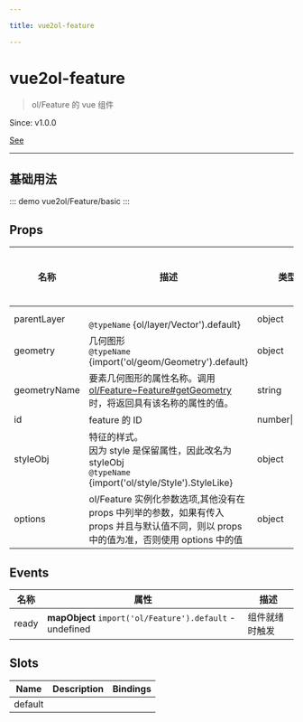 ```yaml
---

title: vue2ol-feature

---
```


# vue2ol-feature

> ol/Feature 的 vue 组件

Since: v1.0.0

[See](https://openlayers.org/en/latest/apidoc/module-ol_Feature-Feature.html)

---

## 基础用法

::: demo
vue2ol/Feature/basic
:::

## Props

| 名称         | 描述                                                                                                                                                                             | 类型           | 取值范围 | 默认值 |
| ------------ | -------------------------------------------------------------------------------------------------------------------------------------------------------------------------------- | -------------- | -------- | ------ |
| parentLayer  | <br/>`@typeName` {ol/layer/Vector').default}                                                                                                                                     | object         | -        |        |
| geometry     | 几何图形<br/>`@typeName` {import('ol/geom/Geometry').default}                                                                                                                    | object         | -        |        |
| geometryName | 要素几何图形的属性名称。调用[ol/Feature~Feature#getGeometry](https://openlayers.org/en/latest/apidoc/module-ol_Feature-Feature.html#getGeometry)时，将返回具有该名称的属性的值。 | string         | -        |        |
| id           | feature 的 ID                                                                                                                                                                    | number\|string | -        |        |
| styleObj     | 特征的样式。<br/>因为 style 是保留属性，因此改名为 styleObj<br/>`@typeName` {import('ol/style/Style').StyleLike}                                                                 | object         | -        |        |
| options      | ol/Feature 实例化参数选项,其他没有在 props 中列举的参数，如果有传入 props 并且与默认值不同，则以 props 中的值为准，否则使用 options 中的值                                       | object         | -        |        |

## Events

| 名称  | 属性                                                     | 描述           |
| ----- | -------------------------------------------------------- | -------------- |
| ready | **mapObject** `import('ol/Feature').default` - undefined | 组件就绪时触发 |

## Slots

| Name    | Description | Bindings |
| ------- | ----------- | -------- |
| default |             |          |
